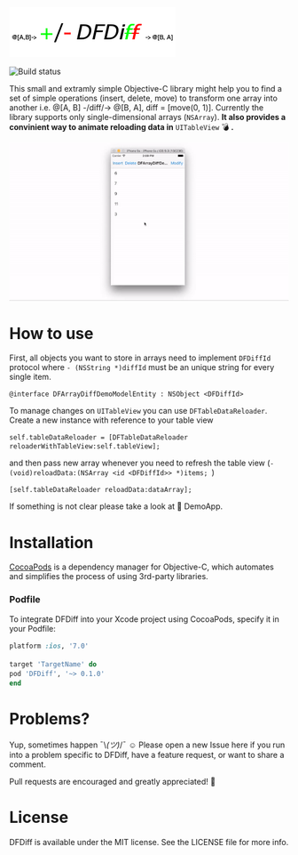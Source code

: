 <p align="left">
  <img src="resources/dfdiff.png" alt="DFDiff demo" title="DFDiff demo">
</p>

![Build status](https://travis-ci.org/marciniwanicki/DFDiff.svg?branch=develop)

This small and extramly simple Objective-C library might help you to find a set of simple operations (insert, delete, move) to transform one array into another i.e. @[A, B] -/diff/-> @[B, A], diff = [move(0, 1)]. Currently the library supports only single-dimensional arrays (`NSArray`). **It also provides a convinient way to animate reloading data in** `UITableView` 	&#128163; **.** 

<p align="center">
  <img src="resources/dfdiff-demo.gif" alt="DFDiff" title="DFDiff">
</p>

# How to use

First, all objects you want to store in arrays need to implement `DFDiffId` protocol where `- (NSString *)diffId` must be an unique string for every single item.

```objc
@interface DFArrayDiffDemoModelEntity : NSObject <DFDiffId>
```

To manage changes on `UITableView` you can use `DFTableDataReloader`. 
Create a new instance with reference to your table view

```objc
self.tableDataReloader = [DFTableDataReloader reloaderWithTableView:self.tableView];
```

and then pass new array whenever you need to refresh the table view (`- (void)reloadData:(NSArray <id <DFDiffId>> *)items;
`)

```objc
[self.tableDataReloader reloadData:dataArray];
```
If something is not clear please take a look at 	&#128640; DemoApp.

# Installation

[CocoaPods](http://cocoapods.org) is a dependency manager for Objective-C, which automates and simplifies the process of using 3rd-party libraries. 

### Podfile

To integrate DFDiff into your Xcode project using CocoaPods, specify it in your Podfile:

```ruby
platform :ios, '7.0'

target 'TargetName' do
pod 'DFDiff', '~> 0.1.0'
end
```

# Problems?

Yup, sometimes happen ¯\\_(ツ)_/¯ &#9786; Please open a new Issue here if you run into a problem specific to DFDiff, have a feature request, or want to share a comment. 

Pull requests are encouraged and greatly appreciated! 	&#127866;

# License

DFDiff is available under the MIT license. See the LICENSE file for more info.

